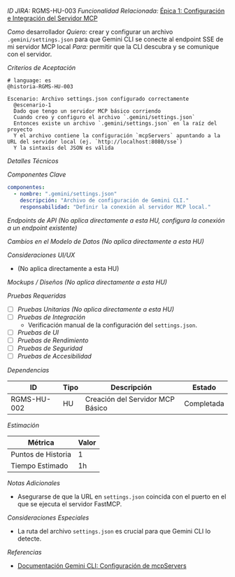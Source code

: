 *ID JIRA:* RGMS-HU-003
*Funcionalidad Relacionada:* [Épica 1: Configuración e Integración del Servidor MCP](../../planning/HU-RGMS-001.md#épica-1-configuración-e-integración-del-servidor-mcp)

*Como* desarrollador
*Quiero:* crear y configurar un archivo `.gemini/settings.json` para que Gemini CLI se conecte al endpoint SSE de mi servidor MCP local
*Para:* permitir que la CLI descubra y se comunique con el servidor.

*Criterios de Aceptación*
```gherkin
# language: es
@historia-RGMS-HU-003

Escenario: Archivo settings.json configurado correctamente
  @escenario-1
  Dado que tengo un servidor MCP básico corriendo
  Cuando creo y configuro el archivo `.gemini/settings.json`
  Entonces existe un archivo `.gemini/settings.json` en la raíz del proyecto
  Y el archivo contiene la configuración `mcpServers` apuntando a la URL del servidor local (ej. `http://localhost:8080/sse`)
  Y la sintaxis del JSON es válida

```

*Detalles Técnicos*

*Componentes Clave*
```yaml
componentes:
  - nombre: ".gemini/settings.json"
    descripción: "Archivo de configuración de Gemini CLI."
    responsabilidad: "Definir la conexión al servidor MCP local."
```

*Endpoints de API*
*(No aplica directamente a esta HU, configura la conexión a un endpoint existente)*

*Cambios en el Modelo de Datos*
*(No aplica directamente a esta HU)*

*Consideraciones UI/UX*
- (No aplica directamente a esta HU)

*Mockups / Diseños*
*(No aplica directamente a esta HU)*

*Pruebas Requeridas*

- [ ] *Pruebas Unitarias*
  *(No aplica directamente a esta HU)*
- [ ] *Pruebas de Integración*
  - Verificación manual de la configuración del `settings.json`.
- [ ] *Pruebas de UI*
- [ ] *Pruebas de Rendimiento*
- [ ] *Pruebas de Seguridad*
- [ ] *Pruebas de Accesibilidad*

*Dependencias*

| ID | Tipo | Descripción | Estado |
|----|------|-------------|--------|
| RGMS-HU-002 | HU | Creación del Servidor MCP Básico | Completada |

*Estimación*

| Métrica | Valor |
|---------|-------|
| Puntos de Historia | 1 |
| Tiempo Estimado | 1h |

*Notas Adicionales*
- Asegurarse de que la URL en `settings.json` coincida con el puerto en el que se ejecuta el servidor FastMCP.

*Consideraciones Especiales*
- La ruta del archivo `settings.json` es crucial para que Gemini CLI lo detecte.

*Referencias*
- [Documentación Gemini CLI: Configuración de mcpServers](https://cloud.google.com/gemini/docs/codeassist/gemini-cli#mcp-servers)
